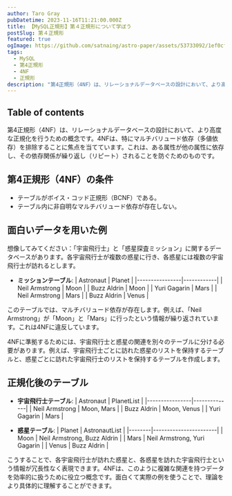 ```yaml
---
author: Taro Gray
pubDatetime: 2023-11-16T11:21:00.000Z
title: 【MySQL正規形】第４正規形について学ぼう
postSlug: 第４正規形
featured: true
ogImage: https://github.com/satnaing/astro-paper/assets/53733092/1ef0cf03-8137-4d67-ac81-84a032119e3a
tags:
  - MySQL
  - 第4正規形
  - 4NF
  - 正規形
description: "第4正規形（4NF）は、リレーショナルデータベースの設計において、より高度な正規化を行うための概念です。4NFは、特にマルチバリュード依存（多値依存）を排除することに焦点を当てています。これは、ある属性が他の属性に依存し、その依存関係が繰り返し（リピート）されることを防ぐためのものです。"
---
```


## Table of contents

第4正規形（4NF）は、リレーショナルデータベースの設計において、より高度な正規化を行うための概念です。4NFは、特にマルチバリュード依存（多値依存）を排除することに焦点を当てています。これは、ある属性が他の属性に依存し、その依存関係が繰り返し（リピート）されることを防ぐためのものです。

## 第4正規形（4NF）の条件

- テーブルがボイス・コッド正規形（BCNF）である。
- テーブル内に非自明なマルチバリュード依存が存在しない。

## 面白いデータを用いた例

想像してみてください：「宇宙飛行士」と「惑星探査ミッション」に関するデータベースがあります。各宇宙飛行士が複数の惑星に行き、各惑星には複数の宇宙飛行士が訪れるとします。

- **ミッションテーブル**:
  | Astronaut | Planet |
  |----------------|------------|
  | Neil Armstrong | Moon |
  | Buzz Aldrin | Moon |
  | Yuri Gagarin | Mars |
  | Neil Armstrong | Mars |
  | Buzz Aldrin | Venus |

このテーブルでは、マルチバリュード依存が存在します。例えば、「Neil Armstrong」が「Moon」と「Mars」に行ったという情報が繰り返されています。これは4NFに違反しています。

4NFに準拠するためには、宇宙飛行士と惑星の関連を別々のテーブルに分ける必要があります。例えば、宇宙飛行士ごとに訪れた惑星のリストを保持するテーブルと、惑星ごとに訪れた宇宙飛行士のリストを保持するテーブルを作成します。

## 正規化後のテーブル

- **宇宙飛行士テーブル**:
  | Astronaut | PlanetList |
  |----------------|--------------|
  | Neil Armstrong | Moon, Mars |
  | Buzz Aldrin | Moon, Venus |
  | Yuri Gagarin | Mars |

- **惑星テーブル**:
  | Planet | AstronautList |
  |--------|-----------------------|
  | Moon | Neil Armstrong, Buzz Aldrin |
  | Mars | Neil Armstrong, Yuri Gagarin |
  | Venus | Buzz Aldrin |

こうすることで、各宇宙飛行士が訪れた惑星と、各惑星を訪れた宇宙飛行士という情報が冗長性なく表現できます。4NFは、このように複雑な関連を持つデータを効率的に扱うために役立つ概念です。面白くて実際の例を使うことで、理論をより具体的に理解することができます。
